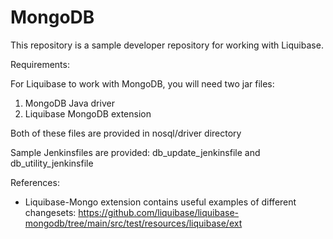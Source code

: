 # MongoDB

This repository is a sample developer repository for working with Liquibase. 

Requirements:

For Liquibase to work with MongoDB, you will need two jar files:
1. MongoDB Java driver
2. Liquibase MongoDB extension

Both of these files are provided in nosql/driver directory


Sample Jenkinsfiles are provided: db_update_jenkinsfile and db_utility_jenkinsfile


References: 

- Liquibase-Mongo extension contains useful examples of different changesets: https://github.com/liquibase/liquibase-mongodb/tree/main/src/test/resources/liquibase/ext
